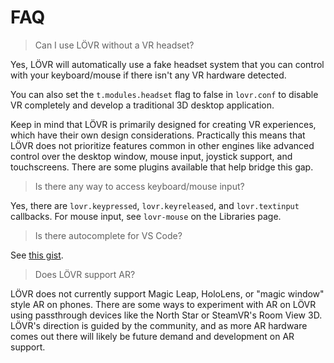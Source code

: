 FAQ
===

> Can I use LÖVR without a VR headset?

Yes, LÖVR will automatically use a fake headset system that you can control with your keyboard/mouse
if there isn't any VR hardware detected.

You can also set the `t.modules.headset` flag to false in `lovr.conf` to disable VR completely and
develop a traditional 3D desktop application.

Keep in mind that LÖVR is primarily designed for creating VR experiences, which have their own
design considerations.  Practically this means that LÖVR does not prioritize features common in
other engines like advanced control over the desktop window, mouse input, joystick support, and
touchscreens.  There are some plugins available that help bridge this gap.

> Is there any way to access keyboard/mouse input?

Yes, there are `lovr.keypressed`, `lovr.keyreleased`, and `lovr.textinput` callbacks.  For mouse
input, see `lovr-mouse` on the <a data-key="Libraries">Libraries</a> page.

> Is there autocomplete for VS Code?

See [this gist](https://gist.github.com/ussaohelcim/9eca6eaa903eefff07b4f3e2019de915).

> Does LÖVR support AR?

LÖVR does not currently support Magic Leap, HoloLens, or "magic window" style AR on phones.  There
are some ways to experiment with AR on LÖVR using passthrough devices like the North Star or
SteamVR's Room View 3D.  LÖVR's direction is guided by the community, and as more AR hardware comes
out there will likely be future demand and development on AR support.
